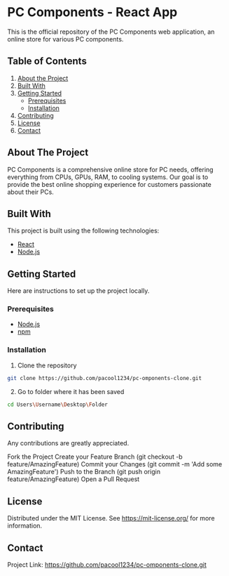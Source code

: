 # PC Components - React App 

This is the official repository of the PC Components web application, an online store for various PC components.

## Table of Contents
1. [About the Project](#about-the-project)
2. [Built With](#built-with)
3. [Getting Started](#getting-started)
   * [Prerequisites](#prerequisites)
   * [Installation](#installation)
4. [Contributing](#contributing)
5. [License](#license)
6. [Contact](#contact)

## About The Project
PC Components is a comprehensive online store for PC needs, offering everything from CPUs, GPUs, RAM, to cooling systems. Our goal is to provide the best online shopping experience for customers passionate about their PCs.

## Built With
This project is built using the following technologies:
- [React](https://reactjs.org/)
- [Node.js](https://nodejs.org/)

## Getting Started
Here are instructions to set up the project locally.

### Prerequisites
- [Node.js](https://nodejs.org/)
- [npm](https://www.npmjs.com/)

### Installation
1. Clone the repository
```bash
git clone https://github.com/pacool1234/pc-omponents-clone.git
```
2. Go to folder where it has been saved
```bash
cd Users\Username\Desktop\Folder
```

## Contributing
Any contributions are greatly appreciated.

Fork the Project
Create your Feature Branch (git checkout -b feature/AmazingFeature)
Commit your Changes (git commit -m 'Add some AmazingFeature')
Push to the Branch (git push origin feature/AmazingFeature)
Open a Pull Request


## License
Distributed under the MIT License. See https://mit-license.org/ for more information.

## Contact
Project Link: https://github.com/pacool1234/pc-omponents-clone.git